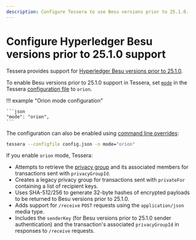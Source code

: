 ```yaml
---
description: Configure Tessera to use Besu versions prior to 25.1.0.
---
```


# Configure Hyperledger Besu versions prior to 25.1.0 support

Tessera provides support for [Hyperledger Besu versions prior to 25.1.0](https://besu.hyperledger.org/en/stable/HowTo/Use-Privacy/Privacy/).

To enable Besu versions prior to 25.1.0 support in Tessera, set [`mode`](../../Reference/SampleConfiguration.md#mode) in the
Tessera [configuration file](Tessera.md) to `orion`.

!!! example "Orion mode configuration"

    ```json
    "mode": "orion",
    ```

The configuration can also be enabled using [command line overrides](Override-config.md):

```bash
tessera --configfile config.json -o mode="orion"
```

If you enable `orion` mode, Tessera:

* Attempts to retrieve the [privacy group](../../Concepts/Privacy-Groups.md) and its associated members for transactions
  sent with `privacyGroupId`.
* Creates a legacy privacy group for transactions sent with `privateFor` containing a list of recipient keys.
* Uses SHA-512/256 to generate 32-byte hashes of encrypted payloads to be returned to Besu versions prior to 25.1.0.
* Adds support for `/receive` `POST` requests using the `application/json` media type.
* Includes the `senderKey` (for Besu versions prior to 25.1.0 sender authentication) and the transaction's associated `privacyGroupId` in
  responses to `/receive` requests.
